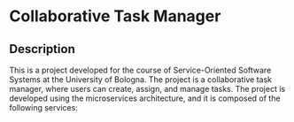 # Collaborative Task Manager

## Description

This is a project developed for the course of Service-Oriented Software Systems at the University of Bologna. The project is a collaborative task manager, where users can create, assign, and manage tasks. The project is developed using the microservices architecture, and it is composed of the following services:
